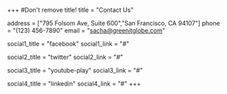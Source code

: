 +++
#Don't remove title!
title = "Contact Us"

address = ["795 Folsom Ave, Suite 600","San Francisco, CA 94107"]
phone = "(123) 456-7890"
email = "sacha@greenitglobe.com"

social1_title = "facebook"
social1_link = "#"

social2_title = "twitter"
social2_link = "#"

social3_title = "youtube-play"
social3_link = "#"

social4_title = "linkedin"
social4_link = "#"
+++
